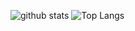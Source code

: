 <!---### Hi there 👋-->

<!--
**SoroushGit/SoroushGit** is a ✨ _special_ ✨ repository because its `README.md` (this file) appears on your GitHub profile.

Here are some ideas to get you started:

- 🔭 I’m currently working on ...
- 🌱 I’m currently learning ...
- 👯 I’m looking to collaborate on ...
- 🤔 I’m looking for help with ...
- 💬 Ask me about ...
- 📫 How to reach me: ...
- 😄 Pronouns: ...
- ⚡ Fun fact: ...
-->

![github stats](https://github-readme-stats.vercel.app/api?username=SoroushGit&show_icons=true&include_all_commits=true&theme=blue-green&cache_seconds=3200)
![Top Langs](https://github-readme-stats.vercel.app/api/top-langs/?username=SoroushGit&theme=dark&layout=compact&hide_title=true)
